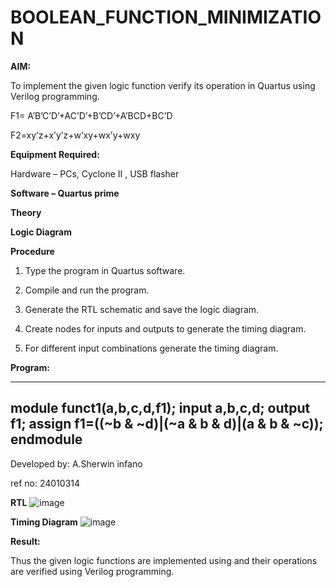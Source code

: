 # BOOLEAN_FUNCTION_MINIMIZATION

**AIM:**

To implement the given logic function verify its operation in Quartus using Verilog programming.

F1= A’B’C’D’+AC’D’+B’CD’+A’BCD+BC’D 

F2=xy’z+x’y’z+w’xy+wx’y+wxy

**Equipment Required:**

Hardware – PCs, Cyclone II , USB flasher

**Software – Quartus prime**

**Theory**

**Logic Diagram**

**Procedure**

1.	Type the program in Quartus software.

2.	Compile and run the program.

3.	Generate the RTL schematic and save the logic diagram.

4.	Create nodes for inputs and outputs to generate the timing diagram.

5.	For different input combinations generate the timing diagram.


**Program:**

---
module funct1(a,b,c,d,f1);
input a,b,c,d;
output f1;
assign f1=((~b & ~d)|(~a & b & d)|(a & b & ~c));
endmodule
---

Developed by: A.Sherwin infano

ref no: 24010314

**RTL**
![image](https://github.com/user-attachments/assets/4f098a84-9727-43df-a7aa-1cf07ab95112)

**Timing Diagram**
![image](https://github.com/user-attachments/assets/29fa900d-abce-4442-aaef-0a0603a3141f)

**Result:**

Thus the given logic functions are implemented using and their operations are verified using Verilog programming.

